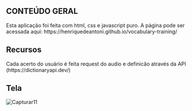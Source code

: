 <h2>CONTEÚDO GERAL</h2> 
  Esta aplicação foi feita com html, css e javascript puro.
  A página pode ser acessada aqui:
  https://henriquedeantoni.github.io/vocabulary-training/
<h2>Recursos</h2>
  Cada acerto do usuário é feita request do audio e definicão através da API (https://dictionaryapi.dev/)

<h2>Tela</h2>

![Capturar11](https://github.com/henriquedeantoni/vocabulary-training/assets/147777120/9a858cd8-e361-4741-be16-752f52529e20)

